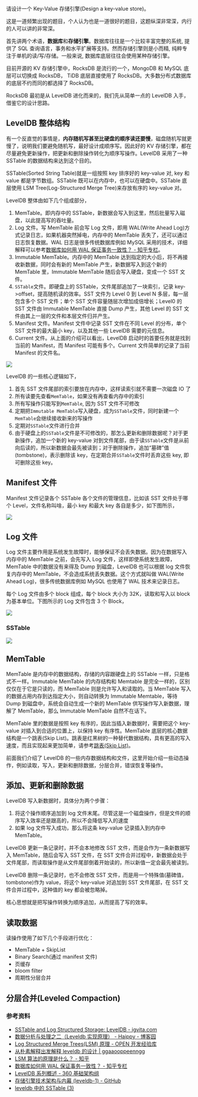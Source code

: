 请设计一个 Key-Value 存储引擎(Design a key-value store)。

这是一道频繁出现的题目，个人认为也是一道很好的题目，这题纵深非常深，内行的人可以讲的非常深。

首先讲两个术语，**数据库**和**存储引擎**。数据库往往是一个比较丰富完整的系统, 提供了 SQL 查询语言，事务和水平扩展等支持。然而存储引擎则是小而精, 纯粹专注于单机的读/写/存储。一般来说, 数据库底层往往会使用某种存储引擎。

目前开源的 KV 存储引擎中，RocksDB 是流行的一个，MongoDB 和 MySQL 底层可以切换成 RocksDB， TiDB 底层直接使用了 RocksDB。大多数分布式数据库的底层不约而同的都选择了 RocksDB。

RocksDB 最初是从 LevelDB 进化而来的，我们先从简单一点的 LevelDB 入手，借鉴它的设计思路。

## LevelDB 整体结构

有一个反直觉的事情是，**内存随机写甚至比硬盘的顺序读还要慢**，磁盘随机写就更慢了，说明我们要避免随机写，最好设计成顺序写。因此好的 KV 存储引擎，都在尽量避免更新操作，把更新和删除操作转化为顺序写操作。LevelDB 采用了一种 SSTable 的数据结构来达到这个目的。

SSTable(Sorted String Table)就是一组按照 key 排序好的 key-value 对, key 和 value 都是字节数组。SSTable 既可以在内存中，也可以在硬盘中。SSTable 底层使用 LSM Tree(Log-Structured Merge Tree)来存放有序的 key-value 对。

LevelDB 整体由如下几个组成部分，

1. MemTable。即内存中的 SSTable，新数据会写入到这里，然后批量写入磁盘，以此提高写的吞吐量。
1. Log 文件。写 MemTable 前会写 Log 文件，即用 WAL(Write Ahead Log)方式记录日志，如果机器突然掉电，内存中的 MemTable 丢失了，还可以通过日志恢复数据。WAL 日志是很多传统数据库例如 MySQL 采用的技术，详细解释可以参考[数据库如何用 WAL 保证事务一致性？ - 知乎专栏](https://zhuanlan.zhihu.com/p/24900322)。
1. Immutable MemTable。内存中的 MemTable 达到指定的大小后，将不再接收新数据，同时会有新的 MemTable 产生，新数据写入到这个新的 MemTable 里，Immutable MemTable 随后会写入硬盘，变成一个 SST 文件。
1. `SSTable`文件。即硬盘上的 SSTable，文件尾部追加了一块索引，记录 key->offset，提高随机读的效率。SST 文件为 Level 0 到 Level N 多层，每一层包含多个 SST 文件；单个 SST 文件容量随层次增加成倍增长；Level0 的 SST 文件由 Immutable MemTable 直接 Dump 产生，其他 Level 的 SST 文件由其上一层的文件和本层文件归并产生。
1. Manifest 文件。Manifest 文件中记录 SST 文件在不同 Level 的分布，单个 SST 文件的最大最小 key，以及其他一些 LevelDB 需要的元信息。
1. Current 文件。从上面的介绍可以看出，LevelDB 启动时的首要任务就是找到当前的 Manifest，而 Manifest 可能有多个。Current 文件简单的记录了当前 Manifest 的文件名。

![](https://ngte-superbed.oss-cn-beijing.aliyuncs.com/book/Andrew-Ng-DeepLearning-AI/leveldb/architecture.png)

LevelDB 的一些核心逻辑如下，

1. 首先 SST 文件尾部的索引要放在内存中，这样读索引就不需要一次磁盘 IO 了
1. 所有读要先查看`MemTable`，如果没有再查看内存中的索引
1. 所有写操作只能写到`MemTable`, 因为 SST 文件不可修改
1. 定期把`Immutable MemTable`写入硬盘，成为`SSTable`文件，同时新建一个`MemTable`会继续接收新来的写操作
1. 定期对`SSTable`文件进行合并
1. 由于硬盘上的`SSTable`文件是不可修改的，那怎么更新和删除数据呢？对于更新操作，追加一个新的 key-value 对到文件尾部，由于读`SSTable`文件是从前向后读的，所以新数据会最先被读到；对于删除操作，追加“墓碑”值(tombstone)，表示删除该 key，在定期合并`SSTable`文件时丢弃这些 key, 即可删除这些 key。

## Manifest 文件

Manifest 文件记录各个 SSTable 各个文件的管理信息，比如该 SST 文件处于哪个 Level，文件名称叫啥，最小 key 和最大 key 各自是多少，如下图所示，

![](https://ngte-superbed.oss-cn-beijing.aliyuncs.com/book/Andrew-Ng-DeepLearning-AI/leveldb/manifest.png)

## Log 文件

Log 文件主要作用是系统发生故障时，能够保证不会丢失数据。因为在数据写入内存中的 MemTable 之前，会先写入 Log 文件，这样即使系统发生故障，MemTable 中的数据没有来得及 Dump 到磁盘，LevelDB 也可以根据 log 文件恢复内存中的 MemTable，不会造成系统丢失数据。这个方式就叫做 WAL(Write Ahead Log)，很多传统数据库例如 MySQL 也使用了 WAL 技术来记录日志。

每个 Log 文件由多个 block 组成，每个 block 大小为 32K，读取和写入以 block 为基本单位。下图所示的 Log 文件包含 3 个 Block，

![](https://ngte-superbed.oss-cn-beijing.aliyuncs.com/book/Andrew-Ng-DeepLearning-AI/leveldb/log.png)

### SSTable

![](https://ngte-superbed.oss-cn-beijing.aliyuncs.com/book/Andrew-Ng-DeepLearning-AI/leveldb/sstable.png)

## MemTable

MemTable 是内存中的数据结构，存储的内容跟硬盘上的 SSTable 一样，只是格式不一样。Immutable MemTable 的内存结构和 Memtable 是完全一样的，区别仅仅在于它是只读的，而 MemTable 则是允许写入和读取的。当 MemTable 写入的数据占用内存到达指定大小，则自动转换为 Immutable Memtable，等待 Dump 到磁盘中，系统会自动生成一个新的 MemTable 供写操作写入新数据，理解了 MemTable，那么 Immutable MemTable 自然不在话下。

MemTable 里的数据是按照 key 有序的，因此当插入新数据时，需要把这个 key-value 对插入到合适的位置上，以保持 key 有序性。MemTable 底层的核心数据结构是一个跳表(Skip List)。跳表是红黑树的一种替代数据结构，具有更高的写入速度，而且实现起来更加简单，请参考[跳表(Skip List)](appendix/skip-list.md)。

前面我们介绍了 LevelDB 的一些内存数据结构和文件，这里开始介绍一些动态操作，例如读取，写入，更新和删除数据，分层合并，错误恢复等操作。

## 添加、更新和删除数据

LevelDB 写入新数据时，具体分为两个步骤：

1. 将这个操作顺序追加到 log 文件末尾。尽管这是一个磁盘操作，但是文件的顺序写入效率还是跟高的，所以不会降低写入的速度
1. 如果 log 文件写入成功，那么将这条 key-value 记录插入到内存中 MemTable。

LevelDB 更新一条记录时，并不会本地修改 SST 文件，而是会作为一条新数据写入 MemTable，随后会写入 SST 文件，在 SST 文件合并过程中，新数据会处于文件尾部，而读取操作是从文件尾部倒着开始读的，所以新值一定会最先被读到。

LevelDB 删除一条记录时，也不会修改 SST 文件，而是用一个特殊值(墓碑值，tombstone)作为 value，将这个 key-value 对追加到 SST 文件尾部，在 SST 文件合并过程中，这种值的 key 都会被忽略掉。

核心思想就是把写操作转换为顺序追加，从而提高了写的效率。

## 读取数据

读操作使用了如下几个手段进行优化：

- MemTable + SkipList
- Binary Search(通过 manifest 文件)
- 页缓存
- bloom filter
- 周期性分层合并

## 分层合并(Leveled Compaction)

### 参考资料

- [SSTable and Log Structured Storage: LevelDB - igvita.com](https://www.igvita.com/2012/02/06/sstable-and-log-structured-storage-leveldb/)
- [数据分析与处理之二（Leveldb 实现原理） - Haippy - 博客园](http://www.cnblogs.com/haippy/archive/2011/12/04/2276064.html)
- [Log Structured Merge Trees(LSM) 原理 - OPEN 开发经验库](http://www.open-open.com/lib/view/open1424916275249.html)
- [从朴素解释出发解释 leveldb 的设计 | ggaaooppeenngg](https://ggaaooppeenngg.github.io/zh-CN/2017/03/31/%E4%BB%8E%E6%9C%B4%E7%B4%A0%E8%A7%A3%E9%87%8A%E5%87%BA%E5%8F%91%E8%A7%A3%E9%87%8Aleveldb%E7%9A%84%E8%AE%BE%E8%AE%A1/index.html)
- [LSM 算法的原理是什么？ - 知乎](https://www.zhihu.com/question/19887265)
- [数据库如何用 WAL 保证事务一致性？ - 知乎专栏](https://zhuanlan.zhihu.com/p/24900322)
- [LevelDB 系列概述 - 360 基础架构组](http://chuansong.me/n/1509342851514)
- [存储引擎技术架构与内幕 (leveldb-1) - GitHub](https://github.com/abbshr/abbshr.github.io/issues/58)
- [leveldb 中的 SSTable (3)](http://bean-li.github.io/leveldb-sstable-bloom-filter/)
